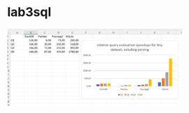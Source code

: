 # lab3sql
<img width="400" alt="tiny_data.png" src="https://github.com/gurusooo/lab3sql/blob/main/script_files/data/tiny_dataset.png">

